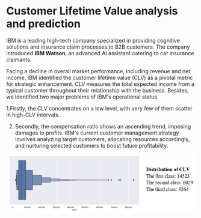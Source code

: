 # Customer Lifetime Value analysis and prediction

IBM is a leading high-tech company specialized in providing cognitive solutions and insurance claim processes to B2B customers. The company introduced **IBM Watson**, an advanced AI assistant catering to car insurance claimants.

Facing a decline in overall market performance, including revenue and net income, IBM identified the customer lifetime value (CLV) as a pivotal metric for strategic enhancement. CLV measures the total expected income from a typical customer throughout their relationship with the business. Besides, we identified two major problems of IBM's operational status. 

1.Firstly, the CLV concentrates on a low level, with very few of them scatter in high-CLV intervals. 

2. Secondly, the compensation ratio shows an ascending trend, imposing damages to profits.
IBM's current customer management strategy involves analyzing target customers, allocating resources accordingly, and nurturing selected customers to boost future profitability.

![](https://github.com/rsm-mec014/customer-lifetime-value-analysis-and-prediction/blob/11e666e38f58595fb64b898b1c61615ea992ab8a/figures/Screenshot%202024-02-04%20205323.png)

